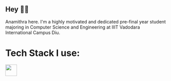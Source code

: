 ## Hey 🙋‍♀️
Anamithra here. I'm a highly motivated and dedicated pre-final year student majoring in Computer Science and Engineering at IIIT Vadodara International Campus Diu.

# Tech Stack I use:
<img width="36px" src="https://cdn.jsdelivr.net/gh/devicons/devicon@latest/icons/html5/html5-original.svg" />
<i class="devicon-css3-plain"></i>
          
          
  
